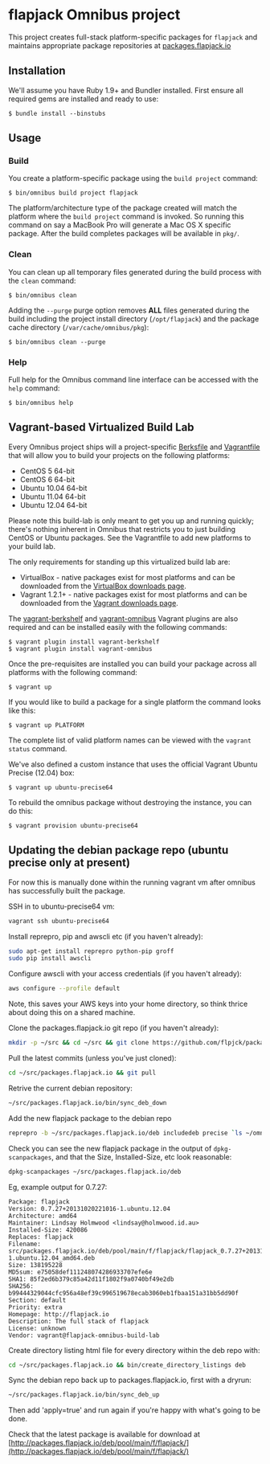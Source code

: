 # flapjack Omnibus project

This project creates full-stack platform-specific packages for
`flapjack` and maintains appropriate package repositories at
[packages.flapjack.io](http://packages.flapjack.io/)

## Installation

We'll assume you have Ruby 1.9+ and Bundler installed. First ensure all
required gems are installed and ready to use:

```shell
$ bundle install --binstubs
```

## Usage

### Build

You create a platform-specific package using the `build project` command:

```shell
$ bin/omnibus build project flapjack
```

The platform/architecture type of the package created will match the platform
where the `build project` command is invoked. So running this command on say a
MacBook Pro will generate a Mac OS X specific package. After the build
completes packages will be available in `pkg/`.

### Clean

You can clean up all temporary files generated during the build process with
the `clean` command:

```shell
$ bin/omnibus clean
```

Adding the `--purge` purge option removes __ALL__ files generated during the
build including the project install directory (`/opt/flapjack`) and
the package cache directory (`/var/cache/omnibus/pkg`):

```shell
$ bin/omnibus clean --purge
```

### Help

Full help for the Omnibus command line interface can be accessed with the
`help` command:

```shell
$ bin/omnibus help
```

## Vagrant-based Virtualized Build Lab

Every Omnibus project ships will a project-specific
[Berksfile](http://berkshelf.com/) and [Vagrantfile](http://www.vagrantup.com/)
that will allow you to build your projects on the following platforms:

* CentOS 5 64-bit
* CentOS 6 64-bit
* Ubuntu 10.04 64-bit
* Ubuntu 11.04 64-bit
* Ubuntu 12.04 64-bit

Please note this build-lab is only meant to get you up and running quickly;
there's nothing inherent in Omnibus that restricts you to just building CentOS
or Ubuntu packages. See the Vagrantfile to add new platforms to your build lab.

The only requirements for standing up this virtualized build lab are:

* VirtualBox - native packages exist for most platforms and can be downloaded
from the [VirtualBox downloads page](https://www.virtualbox.org/wiki/Downloads).
* Vagrant 1.2.1+ - native packages exist for most platforms and can be downloaded
from the [Vagrant downloads page](http://downloads.vagrantup.com/).

The [vagrant-berkshelf](https://github.com/RiotGames/vagrant-berkshelf) and
[vagrant-omnibus](https://github.com/schisamo/vagrant-omnibus) Vagrant plugins
are also required and can be installed easily with the following commands:

```shell
$ vagrant plugin install vagrant-berkshelf
$ vagrant plugin install vagrant-omnibus
```

Once the pre-requisites are installed you can build your package across all
platforms with the following command:

```shell
$ vagrant up
```

If you would like to build a package for a single platform the command looks like this:

```shell
$ vagrant up PLATFORM
```

The complete list of valid platform names can be viewed with the
`vagrant status` command.

We've also defined a custom instance that uses the official Vagrant Ubuntu
Precise (12.04) box:

``` shell
$ vagrant up ubuntu-precise64
```

To rebuild the omnibus package without destroying the instance, you can do this:

``` shell
$ vagrant provision ubuntu-precise64
```

## Updating the debian package repo (ubuntu precise only at present)

For now this is manually done within the running vagrant vm after omnibus has successfully built the package.

SSH in to ubuntu-precise64 vm:

``` bash
vagrant ssh ubuntu-precise64
```

Install reprepro, pip and awscli etc (if you haven't already):

``` bash
sudo apt-get install reprepro python-pip groff
sudo pip install awscli
```

Configure awscli with your access credentials (if you haven't already):

``` bash
aws configure --profile default
```
Note, this saves your AWS keys into your home directory, so think thrice about doing this on a shared machine.

Clone the packages.flapjack.io git repo (if you haven't already):

``` bash
mkdir -p ~/src && cd ~/src && git clone https://github.com/flpjck/packages.flapjack.io.git
```

Pull the latest commits (unless you've just cloned):
``` bash
cd ~/src/packages.flapjack.io && git pull
```

Retrive the current debian repository:

``` bash
~/src/packages.flapjack.io/bin/sync_deb_down
```

Add the new flapjack package to the debian repo

``` bash
reprepro -b ~/src/packages.flapjack.io/deb includedeb precise `ls ~/omnibus-flapjack/pkg/flapjack*deb | tail -1`
```

Check you can see the new flapjack package in the output of `dpkg-scanpackages`, and that the Size, Installed-Size, etc look reasonable:

``` bash
dpkg-scanpackages ~/src/packages.flapjack.io/deb
```

Eg, example output for 0.7.27:

``` text
Package: flapjack
Version: 0.7.27+20131020221016-1.ubuntu.12.04
Architecture: amd64
Maintainer: Lindsay Holmwood <lindsay@holmwood.id.au>
Installed-Size: 420086
Replaces: flapjack
Filename: src/packages.flapjack.io/deb/pool/main/f/flapjack/flapjack_0.7.27+20131020221016-1.ubuntu.12.04_amd64.deb
Size: 138195228
MD5sum: e75058def111248074286933707efe6e
SHA1: 85f2ed6b379c85a42d11f1802f9a0740bf49e2db
SHA256: b99444329044cfc956a48ef39c996519678ecab3060eb1fbaa151a31bb5dd90f
Section: default
Priority: extra
Homepage: http://flapjack.io
Description: The full stack of flapjack
License: unknown
Vendor: vagrant@flapjack-omnibus-build-lab
```

Create directory listing html file for every directory within the deb repo with:

``` bash
cd ~/src/packages.flapjack.io && bin/create_directory_listings deb
```

Sync the debian repo back up to packages.flapjack.io, first with a dryrun:

``` bash
~/src/packages.flapjack.io/bin/sync_deb_up
```

Then add 'apply=true' and run again if you're happy with what's going to be done.

Check that the latest package is available for download at [http://packages.flapjack.io/deb/pool/main/f/flapjack/](http://packages.flapjack.io/deb/pool/main/f/flapjack/)


